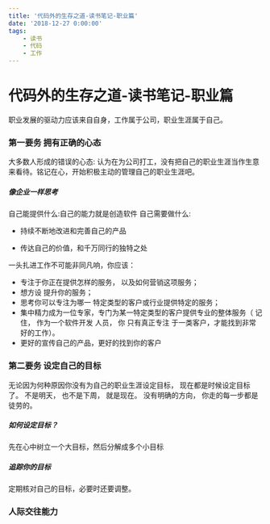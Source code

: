 ```yaml
---
title: '代码外的生存之道-读书笔记-职业篇'
date: '2018-12-27 0:00:00'
tags:
    - 读书
    - 代码
    - 工作
---
```

# 代码外的生存之道-读书笔记-职业篇

职业发展的驱动力应该来自自身，工作属于公司，职业生涯属于自己。

### 第一要务 拥有正确的心态

大多数人形成的错误的心态: 认为在为公司打工，没有把自己的职业生涯当作生意来看待。铭记在心，开始积极主动的管理自己的职业生涯吧。

##### 像企业一样思考

自己能提供什么:自己的能力就是创造软件
自己需要做什么: 

- 持续不断地改进和完善自己的产品

- 传达自己的价值，和千万同行的独特之处



一头扎进工作不可能非同凡响，你应该：

- 专注于你正在提供怎样的服务， 以及如何营销这项服务；
- 想方设 提升你的服务；
- 思考你可以专注为哪一 特定类型的客户或行业提供特定的服务；
- 集中精力成为一位专家，专门为某一特定类型的客户提供专业的整体服务（ 记住， 作为一个软件开发 人员， 你 只有真正专注 于一类客户，才能找到非常好的工作）。
- 更好的宣传自己的产品，更好的找到你的客户



### 第二要务 设定自己的目标

无论因为何种原因你没有为自己的职业生涯设定目标， 现在都是时候设定目标了。 不是明天， 也不是下周， 就是现在。 没有明确的方向， 你走的每一步都是徒劳的。

##### 如何设定目标？

先在心中树立一个大目标，然后分解成多个小目标

##### 追踪你的目标

定期核对自己的目标，必要时还要调整。



### 人际交往能力

